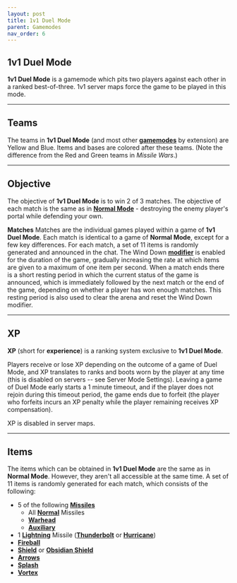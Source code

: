 ```yaml
---
layout: post
title: 1v1 Duel Mode
parent: Gamemodes
nav_order: 6
---
```

**1v1 Duel Mode**
---

**1v1 Duel Mode** is a gamemode which pits two players against each other in a ranked best-of-three. 1v1 server maps force the game to be played in this mode.

---
## Teams
The teams in **1v1 Duel Mode** (and most other **[gamemodes](https://zeroniaserver.github.io/RocketRidersWiki/gamemodes)** by extension) are Yellow and Blue. Items and bases are colored after these teams. (Note the difference from the Red and Green teams in *Missile Wars*.)

---
## Objective
The objective of **1v1 Duel Mode** is to win 2 of 3 matches. The objective of each match is the same as in **[Normal Mode](https://zeroniaserver.github.io/RocketRidersWiki/gamemodes/normal#objective)** - destroying the enemy player's portal while defending your own.

**Matches**
Matches are the individual games played within a game of **1v1 Duel Mode**. Each match is identical to a game of **Normal Mode**, except for a few key differences. For each match, a set of 11 items is randomly generated and announced in the chat. The Wind Down **[modifier](https://zeroniaserver.github.io/RocketRidersWiki/modification_room/modifiers.html)** is enabled for the duration of the game, gradually increasing the rate at which items are given to a maximum of one item per second. When a match ends there is a short resting period in which the current status of the game is announced, which is immediately followed by the next match or the end of the game, depending on whether a player has won enough matches. This resting period is also used to clear the arena and reset the Wind Down modifier.

---
## XP
**XP** (short for **experience**) is a ranking system exclusive to **1v1 Duel Mode**.

Players receive or lose XP depending on the outcome of a game of Duel Mode, and XP translates to ranks and boots worn by the player at any time (this is disabled on servers -- see Server Mode Settings). Leaving a game of Duel Mode early starts a 1 minute timeout, and if the player does not rejoin during this timeout period, the game ends due to forfeit (the player who forfeits incurs an XP penalty while the player remaining receives XP compensation).

XP is disabled in server maps.

---
## Items
The items which can be obtained in **1v1 Duel Mode** are the same as in **Normal Mode**. However, they aren't all accessible at the same time. A set of 11 items is randomly generated for each match, which consists of the following:

* 5 of the following **[Missiles](https://zeroniaserver.github.io/RocketRidersWiki/missiles/)**
  * All **[Normal](https://zeroniaserver.github.io/RocketRidersWiki/missiles/normal/)** Missiles
  * **[Warhead](https://zeroniaserver.github.io/RocketRidersWiki/missiles/heavy/warhead)**
  * **[Auxiliary](https://zeroniaserver.github.io/RocketRidersWiki/missiles/heavy/auxiliary)**
* 1 **[Lightning](https://zeroniaserver.github.io/RocketRidersWiki/missiles/lightning/)** Missile (**[Thunderbolt](https://zeroniaserver.github.io/RocketRidersWiki/missiles/lightning/thunderbolt)** or **[Hurricane](https://zeroniaserver.github.io/RocketRidersWiki/missiles/lightning/hurricane)**)
* **[Fireball](https://zeroniaserver.github.io/RocketRidersWiki/utilities/fireball)**
* **[Shield](https://zeroniaserver.github.io/RocketRidersWiki/utilities/shield)** or **[Obsidian Shield](https://zeroniaserver.github.io/RocketRidersWiki/utilities/obsidian_shield)**
* **[Arrows](https://zeroniaserver.github.io/RocketRidersWiki/utilities/arrows)**
* **[Splash](https://zeroniaserver.github.io/RocketRidersWiki/utilities/splash)**
* **[Vortex](https://zeroniaserver.github.io/RocketRidersWiki/utilities/vortex)**

